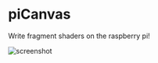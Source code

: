 # piCanvas
Write fragment shaders on the raspberry pi!

![screenshot](https://i.imgur.com/YNFtcxZ.png)
